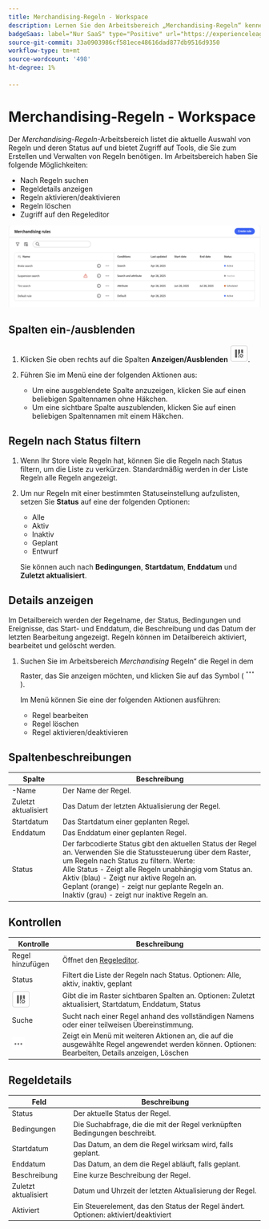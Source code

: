 ```yaml
---
title: Merchandising-Regeln - Workspace
description: Lernen Sie den Arbeitsbereich „Merchandising-Regeln“ kennen.
badgeSaas: label="Nur SaaS" type="Positive" url="https://experienceleague.adobe.com/de/docs/commerce/user-guides/product-solutions" tooltip="Gilt nur für Adobe Commerce as a Cloud Service- und Adobe Commerce Optimizer-Projekte (von Adobe verwaltete SaaS-Infrastruktur)."
source-git-commit: 33a0903986cf581ece48616dad877db9516d9350
workflow-type: tm+mt
source-wordcount: '498'
ht-degree: 1%

---
```


# Merchandising-Regeln - Workspace

Der *Merchandising-Regeln*-Arbeitsbereich listet die aktuelle Auswahl von Regeln und deren Status auf und bietet Zugriff auf Tools, die Sie zum Erstellen und Verwalten von Regeln benötigen. Im Arbeitsbereich haben Sie folgende Möglichkeiten:

- Nach Regeln suchen
- Regeldetails anzeigen
- Regeln aktivieren/deaktivieren
- Regeln löschen
- Zugriff auf den Regeleditor

![Merchandising-Regeln - Workspace](../../assets/rules-workspace.png)

## Spalten ein-/ausblenden

1. Klicken Sie oben rechts auf die Spalten **Anzeigen/Ausblenden** ![Spaltenauswahl](../../assets/btn-show-hide-columns.png).

1. Führen Sie im Menü eine der folgenden Aktionen aus:

   - Um eine ausgeblendete Spalte anzuzeigen, klicken Sie auf einen beliebigen Spaltennamen ohne Häkchen.
   - Um eine sichtbare Spalte auszublenden, klicken Sie auf einen beliebigen Spaltennamen mit einem Häkchen.

## Regeln nach Status filtern

1. Wenn Ihr Store viele Regeln hat, können Sie die Regeln nach Status filtern, um die Liste zu verkürzen. Standardmäßig werden in der Liste Regeln alle Regeln angezeigt.

1. Um nur Regeln mit einer bestimmten Statuseinstellung aufzulisten, setzen Sie **Status** auf eine der folgenden Optionen:

   - Alle
   - Aktiv
   - Inaktiv
   - Geplant
   - Entwurf

   Sie können auch nach **Bedingungen**, **Startdatum**, **Enddatum** und **Zuletzt aktualisiert**.

## Details anzeigen

Im Detailbereich werden der Regelname, der Status, Bedingungen und Ereignisse, das Start- und Enddatum, die Beschreibung und das Datum der letzten Bearbeitung angezeigt. Regeln können im Detailbereich aktiviert, bearbeitet und gelöscht werden.

1. Suchen Sie im Arbeitsbereich *Merchandising* Regeln“ die Regel in dem Raster, das Sie anzeigen möchten, und klicken Sie auf das Symbol (![Weitere ](../../assets/btn-more.png)).

   Im Menü können Sie eine der folgenden Aktionen ausführen:

   - Regel bearbeiten
   - Regel löschen
   - Regel aktivieren/deaktivieren

## Spaltenbeschreibungen

| Spalte | Beschreibung |
|--- |--- |
| -Name | Der Name der Regel. |
| Zuletzt aktualisiert | Das Datum der letzten Aktualisierung der Regel. |
| Startdatum | Das Startdatum einer geplanten Regel. |
| Enddatum | Das Enddatum einer geplanten Regel. |
| Status | Der farbcodierte Status gibt den aktuellen Status der Regel an. Verwenden Sie die Statussteuerung über dem Raster, um Regeln nach Status zu filtern. Werte:<br />Alle Status - Zeigt alle Regeln unabhängig vom Status an.<br />Aktiv (blau) - Zeigt nur aktive Regeln an.<br />Geplant (orange) - zeigt nur geplante Regeln an.<br />Inaktiv (grau) - zeigt nur inaktive Regeln an. |

## Kontrollen

| Kontrolle | Beschreibung |
|--- |--- |
| Regel hinzufügen | Öffnet den [Regeleditor](add.md). |
| Status | Filtert die Liste der Regeln nach Status. Optionen: Alle, aktiv, inaktiv, geplant |
| ![Spaltenauswahl](../../assets/btn-show-hide-columns.png) | Gibt die im Raster sichtbaren Spalten an. Optionen: Zuletzt aktualisiert, Startdatum, Enddatum, Status |
| Suche | Sucht nach einer Regel anhand des vollständigen Namens oder einer teilweisen Übereinstimmung. |
| ![Auswahl Mehr](../../assets/btn-more.png) | Zeigt ein Menü mit weiteren Aktionen an, die auf die ausgewählte Regel angewendet werden können. Optionen: Bearbeiten, Details anzeigen, Löschen |

## Regeldetails

| Feld | Beschreibung |
|--- |--- |
| Status | Der aktuelle Status der Regel. |
| Bedingungen | Die Suchabfrage, die die mit der Regel verknüpften Bedingungen beschreibt. |
| Startdatum | Das Datum, an dem die Regel wirksam wird, falls geplant. |
| Enddatum | Das Datum, an dem die Regel abläuft, falls geplant. |
| Beschreibung | Eine kurze Beschreibung der Regel. |
| Zuletzt aktualisiert | Datum und Uhrzeit der letzten Aktualisierung der Regel. |
| Aktiviert | Ein Steuerelement, das den Status der Regel ändert. Optionen: aktiviert/deaktiviert |
